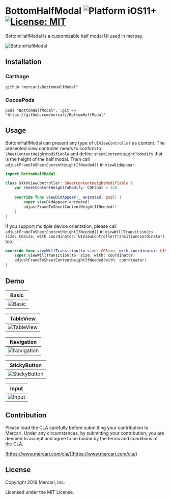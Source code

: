 # BottomHalfModal  ![Platform iOS11+](https://img.shields.io/badge/platform-ios11%2B-red) [![License: MIT](https://img.shields.io/badge/License-MIT-green.svg)](https://opensource.org/licenses/MIT)

BottomHalfModal is a customizable half modal UI used in merpay.

![BottomHaflModal](https://github.com/mercari/BottomHalfModal/raw/master/Screenshots/basic.gif)

## Installation

### Carthage

```
github "mercari/BottomHalfModal"
```

### CocoaPods

```
pods "BottomHalfModal", :git => "https://github.com/mercari/BottomHaflModal"
```


## Usage

BottomHalfModal can present any type of `UIVIewController` as content. The presented view controller needs to confirm to `SheetContentHeightModifiable` and define `sheetContentHeightToModify` that is the height of the half modal. Then call `adjustFrameToSheetContentHeightIfNeeded()` in `viewDidAppear`.

```swift
import BottomHalfModal

class XXXXViewController: SheetContentHeightModifiable {
    var sheetContentHeightToModify: CGFloat = 320
    
    override func viewDidAppear(_ animated: Bool) {
        super.viewDidAppear(animated)
        adjustFrameToSheetContentHeightIfNeeded()
    }
}

```

If you support multiple device orientation, please call `adjustFrameToSheetContentHeightIfNeeded()` in `viewWillTransition(to size: CGSize, with coordinator: UIViewControllerTransitionCoordinator)` too.

```swift
override func viewWillTransition(to size: CGSize, with coordinator: UIViewControllerTransitionCoordinator) {
    super.viewWillTransition(to: size, with: coordinator)
    adjustFrameToSheetContentHeightIfNeeded(with: coordinator)
}
```


## Demo

|Basic|
|---|
|![Basic](https://github.com/mercari/BottomHalfModal/raw/master/Screenshots/basic.gif)|

|TableView|
|---|
|![TableView](https://github.com/mercari/BottomHalfModal/raw/master/Screenshots/tableview.gif)|

|Navigation|
|---|
|![Navigation](https://github.com/mercari/BottomHalfModal/raw/master/Screenshots/navigation.gif)|

|StickyButton|
|---|
|![StickyButton](https://github.com/mercari/BottomHalfModal/raw/master/Screenshots/stickybutton.gif)|

|Input|
|---|
|![Input](https://github.com/mercari/BottomHalfModal/raw/master/Screenshots/input.gif)|

## Contribution

Please read the CLA carefully before submitting your contribution to Mercari.
Under any circumstances, by submitting your contribution, you are deemed to accept and agree to be bound by the terms and conditions of the CLA.

[https://www.mercari.com/cla/](https://www.mercari.com/cla/)


## License

Copyright 2019 Mercari, Inc.

Licensed under the MIT License.
